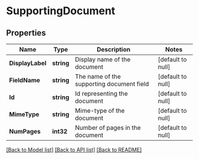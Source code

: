 # SupportingDocument

## Properties
Name | Type | Description | Notes
------------ | ------------- | ------------- | -------------
**DisplayLabel** | **string** | Display name of the document | [default to null]
**FieldName** | **string** | The name of the supporting document field | [default to null]
**Id** | **string** | Id representing the document | [default to null]
**MimeType** | **string** | Mime-type of the document | [default to null]
**NumPages** | **int32** | Number of pages in the document | [default to null]

[[Back to Model list]](../README.md#documentation-for-models) [[Back to API list]](../README.md#documentation-for-api-endpoints) [[Back to README]](../README.md)


